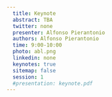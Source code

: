 ```yaml
---
  title: Keynote
  abstract: TBA
  twitter: none
  presenter: Alfonso Pierantonio
  authors: Alfonso Pierantonio
  time: 9:00-10:00
  photo: abl.png
  linkedin: none
  keynotes: true
  sitemap: false
  session: 1
  #presentation: keynote.pdf
---
```

